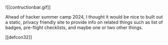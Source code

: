 ![[contructionbar.gif]]

Ahead of hacker summer camp 2024, I thought it would be nice to built out a static, privacy friendly site to provide info on related things such as list of badges, pre-flight checklists, and maybe one or two other things.

[[defcon32]]